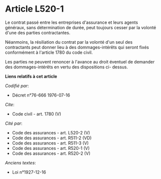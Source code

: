 # Article L520-1

Le contrat passé entre les entreprises d'assurance et leurs agents généraux, sans détermination de durée, peut toujours
cesser par la volonté d'une des parties contractantes.

Néanmoins, la résiliation du contrat par la volonté d'un seul des contractants peut donner lieu à des dommages-intérêts qui
seront fixés conformément à l'article 1780 du code civil.

Les parties ne peuvent renoncer à l'avance au droit éventuel de demander des dommages-intérêts en vertu des dispositions ci-
dessus.

**Liens relatifs à cet article**

_Codifié par_:

  - Décret n°76-666 1976-07-16

_Cite_:

  - Code civil - art. 1780 (V)

_Cité par_:

  - Code des assurances - art. L520-2 (V)
  - Code des assurances - art. R511-2 (VD)
  - Code des assurances - art. R511-3 (V)
  - Code des assurances - art. R520-1 (V)
  - Code des assurances - art. R520-2 (V)

_Anciens textes_:

  - Loi n°1927-12-16
